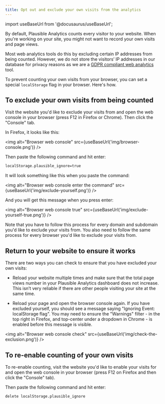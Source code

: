 ```yaml
---
title: Opt out and exclude your own visits from the analytics
---
```


import useBaseUrl from '@docusaurus/useBaseUrl';

By default, Plausible Analytics counts every visitor to your website. When you're working on your site, you might not want to record your own visits and page views.

Most web analytics tools do this by excluding certain IP addresses from being counted. However, we do not store the visitors’ IP addresses in our database for privacy reasons as we are a [GDPR compliant web analytics](https://plausible.io/data-policy) tool.

To prevent counting your own visits from your browser, you can set a special `localStorage` flag in your browser. Here's how.

## To exclude your own visits from being counted

Visit the website you'd like to exclude your visits from and open the web console in your browser (press F12 in Firefox or Chrome). Then click the "Console" tab. 

In Firefox, it looks like this:

<img alt="Browser web console" src={useBaseUrl('img/browser-console.png')} />

Then paste the following command and hit enter:

```html
localStorage.plausible_ignore=true
```

It will look something like this when you paste the command:

<img alt="Browser web console enter the command" src={useBaseUrl('img/exclude-yourself.png')} />

And you will get this message when you press enter:

<img alt="Browser web console true" src={useBaseUrl('img/exclude-yourself-true.png')} />

Note that you have to follow this process for every domain and subdomain you'd like to exclude your visits from. You also need to follow the same process for every browser you'd like to exclude your visits from.

## Return to your website to ensure it works

There are two ways you can check to ensure that you have excluded your own visits:

* Reload your website multiple times and make sure that the total page views number in your Plausible Analytics dashboard does not increase. This isn’t very reliable if there are other people visiting your site at the same time.

* Reload your page and open the browser console again. If you have excluded yourself, you should see a message saying "Ignoring Event: localStorage flag". You may need to ensure the "Warnings" filter - in the top right in Firefox, and top-center under a dropdown in Chrome - is enabled before this message is visible.

<img alt="Browser web console check" src={useBaseUrl('img/check-the-exclusion.png')} />

## To re-enable counting of your own visits

To re-enable counting, visit the website you'd like to enable your visits for and open the web console in your browser (press F12 on Firefox and then click the "Console" tab). 

Then paste the following command and hit enter:

```html
delete localStorage.plausible_ignore
```
